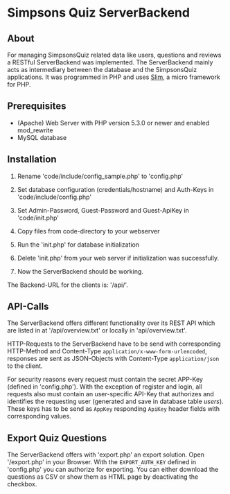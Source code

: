# Simpsons Quiz ServerBackend

## About
For managing SimpsonsQuiz related data like users, questions and reviews a RESTful ServerBackend was implemented.
The ServerBackend mainly acts as intermediary between the database and the SimpsonsQuiz applications. It was programmed in
PHP and uses [Slim](http://www.slimframework.com/), a micro framework for PHP.

## Prerequisites
* (Apache) Web Server with PHP version 5.3.0 or newer and enabled mod_rewrite
* MySQL database

## Installation

1. Rename 'code/include/config_sample.php' to 'config.php'

2. Set database configuration (credentials/hostname) and Auth-Keys in 'code/include/config.php'

3. Set Admin-Password, Guest-Password and Guest-ApiKey in 'code/init.php'

4. Copy files from code-directory to your webserver

5. Run the 'init.php' for database initialization

6. Delete 'init.php' from your web server if initialization was successfully.

7. Now the ServerBackend should be working.

The Backend-URL for the clients is: '<URL of ServerBackend directory>/api/'.

## API-Calls
The ServerBackend offers different functionality over its REST API which are listed in at '<URL of ServerBackend directory>/api/overview.txt' or locally in 'api/overview.txt'.

HTTP-Requests to the ServerBackend have to be send with corresponding HTTP-Method and Content-Type `application/x-www-form-urlencoded`, responses are sent as JSON-Objects with Content-Type `application/json` to the client.

For security reasons every request must contain the secret APP-Key (defined in 'config.php').
With the exception of register and login, all requests also must contain an user-specific API-Key that authorizes and identifies the requesting user (generated and save in database table _users_).
These keys has to be send as `AppKey` responding `ApiKey` header fields with corresponding values.

## Export Quiz Questions

The ServerBackend offers with 'export.php' an export solution.
Open '<URL of ServerBackend directory>/export.php' in your Browser.
With the `EXPORT_AUTH_KEY` defined in 'config.php' you can authorize for exporting.
You can either download the questions as CSV or show them as HTML page by deactivating the checkbox.
